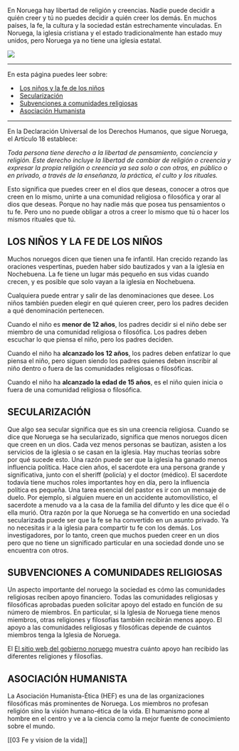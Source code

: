 En Noruega hay libertad de religión y creencias. Nadie puede decidir a quién creer y tú no puedes decidir a quién creer los demás. En muchos países, la fe, la cultura y la sociedad están estrechamente vinculadas. En Noruega, la iglesia cristiana y el estado tradicionalmente han estado muy unidos, pero Noruega ya no tiene una iglesia estatal.

![](https://cdn.kursoria.no/pensum/elements/-_mjnhbg.jpg)

---

En esta página puedes leer sobre:

-    [Los niños y la fe de los niños](#los-ni%C3%B1os-y-la-fe-de-los-ni%C3%B1os)
-    [Secularización](#secularizaci%C3%B3n)
-    [Subvenciones a comunidades religiosas](#subvenciones-a-comunidades-religiosas)
-    [Asociación Humanista](#asociaci%C3%B3n-humanista)

---

En la Declaración Universal de los Derechos Humanos, que sigue Noruega, el Artículo 18 establece:

_Toda persona tiene derecho a la libertad de pensamiento, conciencia y religión. Este derecho incluye la libertad de cambiar de religión o creencia y expresar la propia religión o creencia ya sea solo o con otros, en público o en privado, a través de la enseñanza, la práctica, el culto y los rituales._

Esto significa que puedes creer en el dios que deseas, conocer a otros que creen en lo mismo, unirte a una comunidad religiosa o filosófica y orar al dios que deseas. Porque no hay nadie más que posea tus pensamientos o tu fe. Pero uno no puede obligar a otros a creer lo mismo que tú o hacer los mismos rituales que tú.

## LOS NIÑOS Y LA FE DE LOS NIÑOS

Muchos noruegos dicen que tienen una fe infantil. Han crecido rezando las oraciones vespertinas, pueden haber sido bautizados y van a la iglesia en Nochebuena. La fe tiene un lugar más pequeño en sus vidas cuando crecen, y es posible que solo vayan a la iglesia en Nochebuena.

Cualquiera puede entrar y salir de las denominaciones que desee. Los niños también pueden elegir en qué quieren creer, pero los padres deciden a qué denominación pertenecen.

Cuando el niño es **menor de 12 años**, los padres decidir si el niño debe ser miembro de una comunidad religiosa o filosófica. Los padres deben escuchar lo que piensa el niño, pero los padres deciden.

Cuando el niño ha **alcanzado los 12 años**, los padres deben enfatizar lo que piensa el niño, pero siguen siendo los padres quienes deben inscribir al niño dentro o fuera de las comunidades religiosas o filosóficas.

Cuando el niño ha **alcanzado la edad de 15 años**, es el niño quien inicia o fuera de una comunidad religiosa o filosófica.

## SECULARIZACIÓN

Que algo sea secular significa que es sin una creencia religiosa. Cuando se dice que Noruega se ha secularizado, significa que menos noruegos dicen que creen en un dios. Cada vez menos personas se bautizan, asisten a los servicios de la iglesia o se casan en la iglesia. Hay muchas teorías sobre por qué sucede esto. Una razón puede ser que la iglesia ha ganado menos influencia política. Hace cien años, el sacerdote era una persona grande y significativa, junto con el sheriff (policía) y el doctor (médico). El sacerdote todavía tiene muchos roles importantes hoy en día, pero la influencia política es pequeña. Una tarea esencial del pastor es ir con un mensaje de duelo. Por ejemplo, si alguien muere en un accidente automovilístico, el sacerdote a menudo va a la casa de la familia del difunto y les dice que él o ella murió. Otra razón por la que Noruega se ha convertido en una sociedad secularizada puede ser que la fe se ha convertido en un asunto privado. Ya no necesitas ir a la iglesia para compartir tu fe con los demás. Los investigadores, por lo tanto, creen que muchos pueden creer en un dios pero que no tiene un significado particular en una sociedad donde uno se encuentra con otros.

## SUBVENCIONES A COMUNIDADES RELIGIOSAS

Un aspecto importante del noruego la sociedad es cómo las comunidades religiosas reciben apoyo financiero. Todas las comunidades religiosas y filosóficas aprobadas pueden solicitar apoyo del estado en función de su número de miembros. En particular, si la Iglesia de Noruega tiene menos miembros, otras religiones y filosofías también recibirán menos apoyo. El apoyo a las comunidades religiosas y filosóficas depende de cuántos miembros tenga la Iglesia de Noruega.

El [El sitio web del gobierno noruego](https://www.regjeringen.no/no/tema/tro-og-%20livssyn/tros-og-livssynssamfunn/innsiktsartikler/antall-tilskuddsberettigede-medlemmer-i-/id631507/) muestra cuánto apoyo han recibido las diferentes religiones y filosofías.

## ASOCIACIÓN HUMANISTA

La Asociación Humanista-Ética (HEF) es una de las organizaciones filosóficas más prominentes de Noruega. Los miembros no profesan religión sino la visión humano-ética de la vida. El humanismo pone al hombre en el centro y ve a la ciencia como la mejor fuente de conocimiento sobre el mundo.

[[03 Fe y vision de la vida]]
